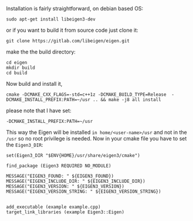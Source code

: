 Installation is fairly straightforward, on debian based OS:
```
sudo apt-get install libeigen3-dev
```
or if you want to build it from source code just clone it:
```
git clone https://gitlab.com/libeigen/eigen.git
```
make the the build directory:
```
cd eigen
mkdir build 
cd build
```
Now build and install it,  
```
cmake -DCMAKE_CXX_FLAGS=-std=c++1z -DCMAKE_BUILD_TYPE=Release  -DCMAKE_INSTALL_PREFIX:PATH=~/usr .. && make -j8 all install 
```
please note that I have set:
```
-DCMAKE_INSTALL_PREFIX:PATH=~/usr
```
This way the Eigen will be installed `in home/<user-name>/usr` and not in the `/usr` so no root privilege is needed.
Now in your cmake file you have to set the `Eigen3_DIR`:


```
set(Eigen3_DIR "$ENV{HOME}/usr/share/eigen3/cmake")

find_package (Eigen3 REQUIRED NO_MODULE)

MESSAGE("EIGEN3_FOUND: " ${EIGEN3_FOUND})
MESSAGE("EIGEN3_INCLUDE_DIR: " ${EIGEN3_INCLUDE_DIR})
MESSAGE("EIGEN3_VERSION: " ${EIGEN3_VERSION})
MESSAGE("EIGEN3_VERSION_STRING: " ${EIGEN3_VERSION_STRING})


add_executable (example example.cpp)
target_link_libraries (example Eigen3::Eigen)

```

